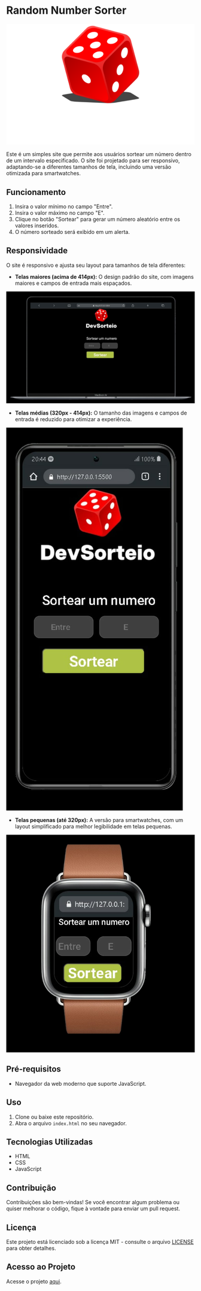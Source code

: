 # Random Number Sorter

![Preview](img/sort%201.png)

Este é um simples site que permite aos usuários sortear um número dentro de um intervalo especificado. O site foi projetado para ser responsivo, adaptando-se a diferentes tamanhos de tela, incluindo uma versão otimizada para smartwatches.

## Funcionamento

1. Insira o valor mínimo no campo "Entre".
2. Insira o valor máximo no campo "E".
3. Clique no botão "Sortear" para gerar um número aleatório entre os valores inseridos.
4. O número sorteado será exibido em um alerta.

## Responsividade

O site é responsivo e ajusta seu layout para tamanhos de tela diferentes:

- **Telas maiores (acima de 414px):** O design padrão do site, com imagens maiores e campos de entrada mais espaçados.
<img src="https://github.com/Rodrigo2910b/-number-sorter/blob/master/img/desk-top.jpeg?raw=true"/> 

- **Telas médias (320px - 414px):** O tamanho das imagens e campos de entrada é reduzido para otimizar a experiência.
<img src="https://github.com/Rodrigo2910b/-number-sorter/blob/master/img/mobile.jpeg?raw=true"/>

- **Telas pequenas (até 320px):** A versão para smartwatches, com um layout simplificado para melhor legibilidade em telas pequenas.
<img src="https://github.com/Rodrigo2910b/-number-sorter/blob/master/img/smart-watch.jpeg?raw=true"/>

## Pré-requisitos

- Navegador da web moderno que suporte JavaScript.

## Uso

1. Clone ou baixe este repositório.
2. Abra o arquivo `index.html` no seu navegador.

## Tecnologias Utilizadas

- HTML
- CSS
- JavaScript

## Contribuição

Contribuições são bem-vindas! Se você encontrar algum problema ou quiser melhorar o código, fique à vontade para enviar um pull request.

## Licença

Este projeto está licenciado sob a licença MIT - consulte o arquivo [LICENSE](LICENSE) para obter detalhes.

## Acesso ao Projeto

Acesse o projeto [aqui](https://github.com/Rodrigo2910b/-number-sorter).

